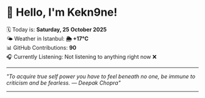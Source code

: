 # 👋 Hello, I'm Kekn9ne!

🗓️ Today is: **Saturday, 25 October 2025**  
🌤️ Weather in Istanbul: **🌦   +17°C**  
📊 GitHub Contributions: **90**  
🎧 Currently Listening: Not listening to anything right now ❌

---

_"To acquire true self power you have to feel beneath no one, be immune to criticism and be fearless. — *Deepak Chopra*"_

---
